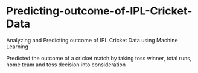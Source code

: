 # Predicting-outcome-of-IPL-Cricket-Data
Analyzing and Predicting outcome of IPL Cricket Data using Machine Learning

Predicted the outcome of a cricket match by taking toss winner, total runs, home team and toss decision into consideration
